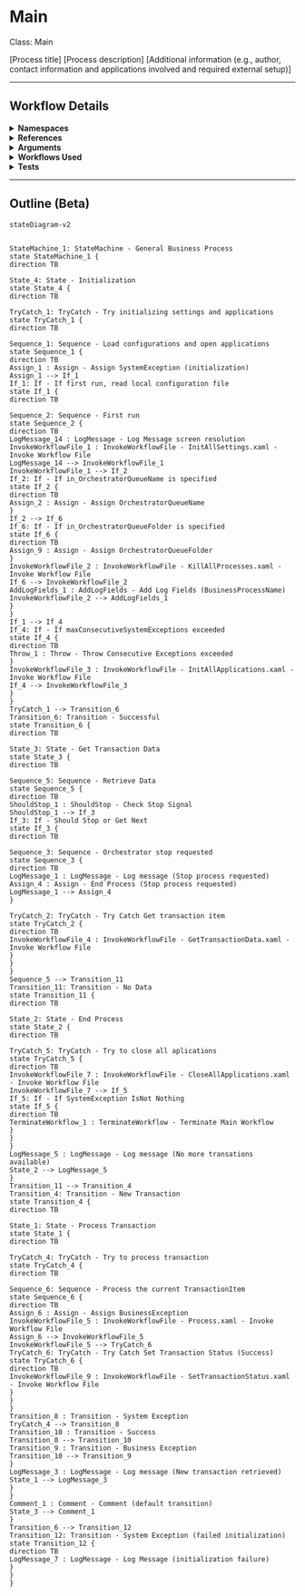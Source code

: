 # Main
Class: Main

[Process title]
[Process description]
[Additional information (e.g., author, contact information and applications involved and required external setup)]

<hr />

## Workflow Details
<details>
    <summary>
    <b>Namespaces</b>
    </summary>
    
- GlobalConstantsNamespace
- GlobalVariablesNamespace
- System
- System.Activities
- System.Activities.DynamicUpdate
- System.Activities.Statements
- System.Collections
- System.Collections.Generic
- System.Collections.ObjectModel
- System.Data
- System.Linq
- System.Linq.Expressions
- System.Reflection
- System.Runtime.InteropServices
- System.Runtime.Serialization
- System.Text
- System.Windows
- UiPath.Core
- UiPath.Core.Activities


</details>
<details>
    <summary>
    <b>References</b>
    </summary>

- Microsoft.Bcl.AsyncInterfaces
- Microsoft.CSharp
- NPOI
- PresentationCore
- PresentationFramework
- System
- System.Activities
- System.Collections
- System.ComponentModel
- System.ComponentModel.Composition
- System.ComponentModel.Primitives
- System.ComponentModel.TypeConverter
- System.Configuration.ConfigurationManager
- System.Console
- System.Core
- System.Data
- System.Data.Common
- System.Data.SqlClient
- System.Linq
- System.Memory
- System.Memory.Data
- System.ObjectModel
- System.Private.CoreLib
- System.Private.ServiceModel
- System.Private.Uri
- System.Private.Xml
- System.Runtime.Serialization
- System.Security.Permissions
- System.ServiceModel
- System.ServiceModel.Activities
- System.ValueTuple
- System.Xaml
- System.Xml
- System.Xml.Linq
- UiPath.Excel
- UiPath.Studio.Constants
- UiPath.System.Activities
- UiPath.System.Activities.Design
- WindowsBase
- WindowsFormsIntegration


</details>
<details>
    <summary>
    <b>Arguments</b>
    </summary>

| Name | Direction | Type | Description |
|  --- | --- | --- | ---  |
| in_OrchestratorQueueName | InArgument | x:String | Allows the Orchestrator queue name to be passed as an argument, instead of only being defined in the configuration file. |
| in_OrchestratorQueueFolder | InArgument | x:String | Allows the Orchestrator folder name where the queue is created to be passed as an argument, instead of only being defined in the configuration file. |

    
</details>
<details>
    <summary>
    <b>Workflows Used</b>
    </summary>

- C:\Users\eyash\Documents\UiPath\LazyFramework\.templates\Performers\REFramework\Framework\InitAllSettings.xaml
- C:\Users\eyash\Documents\UiPath\LazyFramework\.templates\Performers\REFramework\Framework\KillAllProcesses.xaml
- C:\Users\eyash\Documents\UiPath\LazyFramework\.templates\Performers\REFramework\Framework\InitAllApplications.xaml
- C:\Users\eyash\Documents\UiPath\LazyFramework\.templates\Performers\REFramework\Framework\GetTransactionData.xaml
- C:\Users\eyash\Documents\UiPath\LazyFramework\.templates\Performers\REFramework\Framework\CloseAllApplications.xaml
- C:\Users\eyash\Documents\UiPath\LazyFramework\.templates\Performers\REFramework\Framework\Process.xaml
- C:\Users\eyash\Documents\UiPath\LazyFramework\.templates\Performers\REFramework\Framework\SetTransactionStatus.xaml

    
</details>
<details>
    <summary>
    <b>Tests</b>
    </summary>



    
</details>

<hr />

## Outline (Beta)

```mermaid
stateDiagram-v2


StateMachine_1: StateMachine - General Business Process
state StateMachine_1 {
direction TB

State_4: State - Initialization
state State_4 {
direction TB

TryCatch_1: TryCatch - Try initializing settings and applications
state TryCatch_1 {
direction TB

Sequence_1: Sequence - Load configurations and open applications
state Sequence_1 {
direction TB
Assign_1 : Assign - Assign SystemException (initialization)
Assign_1 --> If_1
If_1: If - If first run, read local configuration file
state If_1 {
direction TB

Sequence_2: Sequence - First run
state Sequence_2 {
direction TB
LogMessage_14 : LogMessage - Log Message screen resolution
InvokeWorkflowFile_1 : InvokeWorkflowFile - InitAllSettings.xaml - Invoke Workflow File
LogMessage_14 --> InvokeWorkflowFile_1
InvokeWorkflowFile_1 --> If_2
If_2: If - If in_OrchestratorQueueName is specified
state If_2 {
direction TB
Assign_2 : Assign - Assign OrchestratorQueueName
}
If_2 --> If_6
If_6: If - If in_OrchestratorQueueFolder is specified
state If_6 {
direction TB
Assign_9 : Assign - Assign OrchestratorQueueFolder
}
InvokeWorkflowFile_2 : InvokeWorkflowFile - KillAllProcesses.xaml - Invoke Workflow File
If_6 --> InvokeWorkflowFile_2
AddLogFields_1 : AddLogFields - Add Log Fields (BusinessProcessName)
InvokeWorkflowFile_2 --> AddLogFields_1
}
}
If_1 --> If_4
If_4: If - If maxConsecutiveSystemExceptions exceeded
state If_4 {
direction TB
Throw_1 : Throw - Throw Consecutive Exceptions exceeded
}
InvokeWorkflowFile_3 : InvokeWorkflowFile - InitAllApplications.xaml - Invoke Workflow File
If_4 --> InvokeWorkflowFile_3
}
}
TryCatch_1 --> Transition_6
Transition_6: Transition - Successful
state Transition_6 {
direction TB

State_3: State - Get Transaction Data
state State_3 {
direction TB

Sequence_5: Sequence - Retrieve Data
state Sequence_5 {
direction TB
ShouldStop_1 : ShouldStop - Check Stop Signal
ShouldStop_1 --> If_3
If_3: If - Should Stop or Get Next
state If_3 {
direction TB

Sequence_3: Sequence - Orchestrator stop requested
state Sequence_3 {
direction TB
LogMessage_1 : LogMessage - Log message (Stop process requested)
Assign_4 : Assign - End Process (Stop process requested)
LogMessage_1 --> Assign_4
}

TryCatch_2: TryCatch - Try Catch Get transaction item
state TryCatch_2 {
direction TB
InvokeWorkflowFile_4 : InvokeWorkflowFile - GetTransactionData.xaml - Invoke Workflow File
}
}
}
Sequence_5 --> Transition_11
Transition_11: Transition - No Data
state Transition_11 {
direction TB

State_2: State - End Process
state State_2 {
direction TB

TryCatch_5: TryCatch - Try to close all aplications
state TryCatch_5 {
direction TB
InvokeWorkflowFile_7 : InvokeWorkflowFile - CloseAllApplications.xaml - Invoke Workflow File
InvokeWorkflowFile_7 --> If_5
If_5: If - If SystemException IsNot Nothing
state If_5 {
direction TB
TerminateWorkflow_1 : TerminateWorkflow - Terminate Main Workflow
}
}
}
LogMessage_5 : LogMessage - Log message (No more transations available)
State_2 --> LogMessage_5
}
Transition_11 --> Transition_4
Transition_4: Transition - New Transaction
state Transition_4 {
direction TB

State_1: State - Process Transaction
state State_1 {
direction TB

TryCatch_4: TryCatch - Try to process transaction
state TryCatch_4 {
direction TB

Sequence_6: Sequence - Process the current TransactionItem
state Sequence_6 {
direction TB
Assign_6 : Assign - Assign BusinessException
InvokeWorkflowFile_5 : InvokeWorkflowFile - Process.xaml - Invoke Workflow File
Assign_6 --> InvokeWorkflowFile_5
InvokeWorkflowFile_5 --> TryCatch_6
TryCatch_6: TryCatch - Try Catch Set Transaction Status (Success)
state TryCatch_6 {
direction TB
InvokeWorkflowFile_9 : InvokeWorkflowFile - SetTransactionStatus.xaml - Invoke Workflow File
}
}
}
Transition_8 : Transition - System Exception
TryCatch_4 --> Transition_8
Transition_10 : Transition - Success
Transition_8 --> Transition_10
Transition_9 : Transition - Business Exception
Transition_10 --> Transition_9
}
LogMessage_3 : LogMessage - Log message (New transaction retrieved)
State_1 --> LogMessage_3
}
}
Comment_1 : Comment - Comment (default transition)
State_3 --> Comment_1
}
Transition_6 --> Transition_12
Transition_12: Transition - System Exception (failed initialization)
state Transition_12 {
direction TB
LogMessage_7 : LogMessage - Log Message (initialization failure)
}
}
}
```